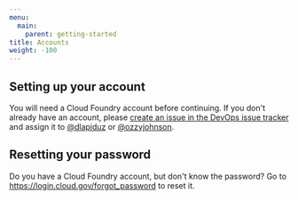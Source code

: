 ```yaml
---
menu:
  main:
    parent: getting-started
title: Accounts
weight: -100
---
```


## Setting up your account

You will need a Cloud Foundry account before continuing. If you don't already have an account, please [create an issue in the DevOps issue tracker](https://github.com/18F/DevOps/issues/new) and assign it to [@dlapiduz](https://github.com/dlapiduz) or [@ozzyjohnson](https://github.com/ozzyjohnson).

## Resetting your password

Do you have a Cloud Foundry account, but don't know the password? Go to https://login.cloud.gov/forgot_password to reset it.
